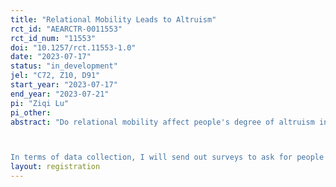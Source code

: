 ```yaml
---
title: "Relational Mobility Leads to Altruism"
rct_id: "AEARCTR-0011553"
rct_id_num: "11553"
doi: "10.1257/rct.11553-1.0"
date: "2023-07-17"
status: "in_development"
jel: "C72, Z10, D91"
start_year: "2023-07-17"
end_year: "2023-07-21"
pi: "Ziqi Lu"
pi_other:
abstract: "Do relational mobility affect people's degree of altruism in prisoner's dilemma? In this study, subjects are matched in pairs to play repeated prisoner's dilemma, and some subjects are allowed to change partners (i.e. they are relationally mobile). The study aims to investigate whether mobile players more altruistic or less, and how much of people's altruism can be attributed to mobility as opposed to other factors.

In terms of data collection, I will send out surveys to ask for people's game strategies, and subjects will be informed whether they have relational mobility or not prior to specifying their strategies. I will then collect their strategies, pay the subjects by the amount of money their strategies generate, and look at how different game conditions change the strategies submitted by the subjects."
layout: registration
---
```


